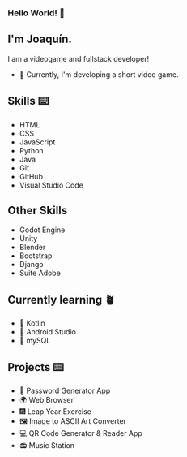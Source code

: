 ### Hello World! 👋

## I'm Joaquín.

I am a videogame and fullstack developer!

* 👾 Currently, I'm developing a short video game.

## Skills ⌨️
* HTML 
* CSS
* JavaScript
* Python
* Java
* Git
* GitHub
* Visual Studio Code

## Other Skills
* Godot Engine
* Unity
* Blender
* Bootstrap
* Django
* Suite Adobe

## Currently learning 🪴
* 👾 Kotlin
* 🤖 Android Studio
* 🐬 mySQL

## Projects ⌨️
* 🔐 Password Generator App
* 🌍 Web Browser 
* 🎆 Leap Year Exercise 
* 🖼️ Image to ASCII Art Converter
* 💻 QR Code Generator & Reader App
* 📻 Music Station
<!--
**Joa98Dev/Joa98Dev** is a ✨ _special_ ✨ repository because its `README.md` (this file) appears on your GitHub profile.

Here are some ideas to get you started:

- 🔭 I’m currently working on ...
- 🌱 I’m currently learning ...
- 👯 I’m looking to collaborate on ...
- 🤔 I’m looking for help with ...
- 💬 Ask me about ...
- 📫 How to reach me: ...
- 😄 Pronouns: ...
- ⚡ Fun fact: ...
-->
